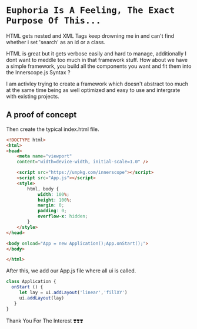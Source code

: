 # `Euphoria Is A Feeling, The Exact Purpose Of This...`

HTML gets nested and XML Tags keep drowning me in and can't find whether i set
'search' as an id or a class.

HTML is great but it gets verbose easily and hard to manage, additionally I dont want to meddle
too much in that framework stuff.
How about we have a simple framework, you build all the components you want and fit them into
the Innerscope.js Syntax ?

I am activley trying to create a framework which doesn't abstract too much at the same time being
as well optimized and easy to use and intergrate with existing projects.

## A proof of concept

Then create the typical index.html file.

```html
<!DOCTYPE html>
<html>
<head>
    <meta name="viewport" 
    content="width=device-width, initial-scale=1.0" />

    <script src="https://unpkg.com/innerscope"></script>
    <script src="App.js"></script>
    <style>
        html, body {
            width: 100%;
            height: 100%;
            margin: 0;
            padding: 0;
            overflow-x: hidden;
        }
    </style>
</head>

<body onload="App = new Application();App.onStart();">
</body>

</html>
```

After this, we add our App.js file where all ui is called.

```javascript
class Application {
  onStart () {
     let lay = ui.addLayout('linear','fillXY')
     ui.addLayout(lay)
   }
}
```

Thank You For The Interest ❣️❣️❣️
